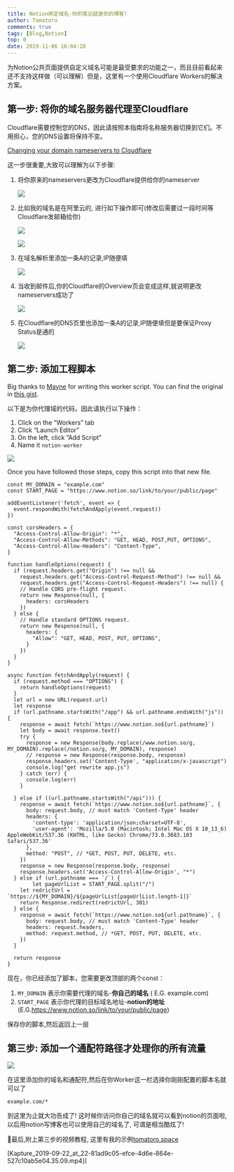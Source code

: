 ```yaml
---
title: Notion绑定域名-你的笔记就是你的博客!
author: Tomatoro
comments: true
tags: [Blog,Notion]
top: 0
date: 2019-11-06 16:04:28
---
```


为Notion公共页面提供自定义域名可能是最受要求的功能之一，而且目前看起来还不支持这样做（可以理解）但是，这里有一个使用Cloudflare Workers的解决方案。

## 第一步: 将你的域名服务器代理至Cloudflare

Cloudflare需要控制您的DNS，因此请按照本指南将名称服务器切换到它们。不用担心，您的DNS设置将保持不变。

[Changing your domain nameservers to Cloudflare](https://support.cloudflare.com/hc/en-us/articles/205195708-Changing-your-domain-nameservers-to-Cloudflare)

<!-- more -->

这一步很重要,大致可以理解为以下步骤:

1. 将你原来的nameservers更改为Cloudflare提供给你的nameserver

   ![](https://tva1.sinaimg.cn/large/006y8mN6ly1g8odl22lx1j30q40e8jxk.jpg)

2. 比如我的域名是在阿里云的, 进行如下操作即可(修改后需要过一段时间等Cloudflare发邮箱给你)

   ![](https://tva1.sinaimg.cn/large/006y8mN6ly1g8odlue2awj326s0r8k9w.jpg)

   ![](https://tva1.sinaimg.cn/large/006y8mN6ly1g8odlzc9ofj31nw0sw487.jpg)

3. 在域名解析里添加一条A的记录,IP随便填

   ![](https://tva1.sinaimg.cn/large/006y8mN6ly1g8odm4hp7zj31tu0duwlq.jpg)

4. 当收到邮件后,你的Cloudflare的Overview页会变成这样,就说明更改nameservers成功了

   ![](https://tva1.sinaimg.cn/large/006y8mN6ly1g8odnejjxlj316u0gsag0.jpg)

5. 在Cloudflare的DNS页里也添加一条A的记录,IP随便填但是要保证Proxy Status是通的

   ![](https://tva1.sinaimg.cn/large/006y8mN6ly1g8odnkkaw5j31li0smtlp.jpg)

## 第二步: 添加工程脚本

Big thanks to [Mayne](http://github.com/mayneyao) for writing this worker script. You can find the original in [this gist](https://gist.github.com/mayneyao/b9fefc9625b76f70488e5d8c2a99315d).

以下是为你代理域的代码，因此请执行以下操作：

1. Click on the ”Workers” tab
2. Click “Launch Editor”
3. On the left, click ”Add Script”
4. Name it `notion-worker`

![](https://tva1.sinaimg.cn/large/006y8mN6ly1g8odnqlau3j31lg0s04cz.jpg)

Once you have followed those steps, copy this script into that new file. 

    const MY_DOMAIN = "example.com"
    const START_PAGE = "https://www.notion.so/link/to/your/public/page"
    
    addEventListener('fetch', event => {
      event.respondWith(fetchAndApply(event.request))
    })
    
    const corsHeaders = {
      "Access-Control-Allow-Origin": "*",
      "Access-Control-Allow-Methods": "GET, HEAD, POST,PUT, OPTIONS",
      "Access-Control-Allow-Headers": "Content-Type",
    }
    
    function handleOptions(request) {
      if (request.headers.get("Origin") !== null &&
        request.headers.get("Access-Control-Request-Method") !== null &&
        request.headers.get("Access-Control-Request-Headers") !== null) {
        // Handle CORS pre-flight request.
        return new Response(null, {
          headers: corsHeaders
        })
      } else {
        // Handle standard OPTIONS request.
        return new Response(null, {
          headers: {
            "Allow": "GET, HEAD, POST, PUT, OPTIONS",
          }
        })
      }
    }
    
    async function fetchAndApply(request) {
      if (request.method === "OPTIONS") {
        return handleOptions(request)
      }
      let url = new URL(request.url)
      let response
      if (url.pathname.startsWith("/app") && url.pathname.endsWith("js")) {
        response = await fetch(`https://www.notion.so${url.pathname}`)
        let body = await response.text()
        try {
          response = new Response(body.replace(/www.notion.so/g, MY_DOMAIN).replace(/notion.so/g, MY_DOMAIN), response)
          // response = new Response(response.body, response)
          response.headers.set('Content-Type', "application/x-javascript")
          console.log("get rewrite app.js")
        } catch (err) {
          console.log(err)
        }
    
      } else if ((url.pathname.startsWith("/api"))) {
        response = await fetch(`https://www.notion.so${url.pathname}`, {
          body: request.body, // must match 'Content-Type' header
          headers: {
            'content-type': 'application/json;charset=UTF-8',
            'user-agent': 'Mozilla/5.0 (Macintosh; Intel Mac OS X 10_13_6) AppleWebKit/537.36 (KHTML, like Gecko) Chrome/73.0.3683.103 Safari/537.36'
          },
          method: "POST", // *GET, POST, PUT, DELETE, etc.
        })
        response = new Response(response.body, response)
        response.headers.set('Access-Control-Allow-Origin', "*")
      } else if (url.pathname === `/`) {
    		let pageUrlList = START_PAGE.split("/")
        let redrictUrl = `https://${MY_DOMAIN}/${pageUrlList[pageUrlList.length-1]}`
        return Response.redirect(redrictUrl, 301)
      } else {
        response = await fetch(`https://www.notion.so${url.pathname}`, {
          body: request.body, // must match 'Content-Type' header
          headers: request.headers,
          method: request.method, // *GET, POST, PUT, DELETE, etc.
        })
      }
    
      return response
    }

现在，你已经添加了脚本，您需要更改顶部的两个const：

1.  `MY_DOMAIN` 表示你需要代理的域名-**你自己的域名** ( E.G. example.com) 
2.  `START_PAGE` 表示你代理的目标域名地址-**notion的地址**(E.G.https://www.notion.so/link/to/your/public/page)

保存你的脚本,然后返回上一层

## 第三步: 添加一个通配符路径才处理你的所有流量

![](https://tva1.sinaimg.cn/large/006y8mN6ly1g8odnxcesuj31cu0u0wup.jpg)

在这里添加你的域名和通配符,然后在你Worker这一栏选择你刚刚配置的脚本名就可以了

    example.com/*

到这里为止就大功告成了! 这时候你访问你自己的域名就可以看到notion的页面啦, 以后用notion写博客也可以使用自己的域名了, 可谓是相当酷炫了! 

💎最后,附上第三步的视频教程, 这里有我的示例[tomatoro.space](https://tomatoro.space)

[Kapture_2019-09-22_at_22-81ad9c05-efce-4d6e-864e-527c10ab5e04.35.09.mp4](
